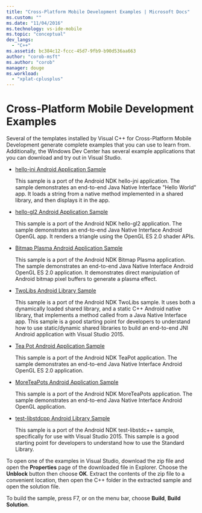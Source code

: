 ```yaml
---
title: "Cross-Platform Mobile Development Examples | Microsoft Docs"
ms.custom: ""
ms.date: "11/04/2016"
ms.technology: vs-ide-mobile
ms.topic: "conceptual"
dev_langs: 
  - "C++"
ms.assetid: bc384c12-fccc-45d7-9fb9-b90d536aa663
author: "corob-msft"
ms.author: "corob"
manager: douge
ms.workload: 
  - "xplat-cplusplus"
---
```

# Cross-Platform Mobile Development Examples
Several of the templates installed by Visual C++ for Cross-Platform Mobile Development generate complete examples that you can use to learn from. Additionally, the Windows Dev Center has several example applications that you can download and try out in Visual Studio.  
  
-   [hello-jni Android Application Sample](https://code.msdn.microsoft.com/hello-jni-Android-790ab73d)  
  
     This sample is a port of the Android NDK hello-jni application. The sample demonstrates an end-to-end Java Native Interface "Hello World" app. It loads a string from a native method implemented in a shared library, and then displays it in the app.  
  
-   [hello-gl2 Android Application Sample](https://code.msdn.microsoft.com/hello-gl2-Android-3b61896c)  
  
     This sample is a port of the Android NDK hello-gl2 application. The sample demonstrates an end-to-end Java Native Interface Android OpenGL app. It renders a triangle using the OpenGL ES 2.0 shader APIs.  
  
-   [Bitmap Plasma Android Application Sample](https://code.msdn.microsoft.com/Bitmap-Plasma-Android-77ae296a)  
  
     This sample is a port of the Android NDK Bitmap Plasma application. The sample demonstrates an end-to-end Java Native Interface Android OpenGL ES 2.0 application. It demonstrates direct manipulation of Android bitmap pixel buffers to generate a plasma effect.  
  
-   [TwoLibs Android Library Sample](https://code.msdn.microsoft.com/TwoLibs-Android-Library-6396e5c4)  
  
     This sample is a port of the Android NDK TwoLibs sample. It uses both a dynamically loaded shared library, and a static C++ Android native library, that implements a method called from a Java Native Interface app. This sample is a good starting point for developers to understand how to use static/dynamic shared libraries to build an end-to-end JNI Android application with Visual Studio 2015.  
  
-   [Tea Pot Android Application Sample](https://code.msdn.microsoft.com/Tea-Pot-Android-Application-e7c05d73)  
  
     This sample is a port of the Android NDK TeaPot application. The sample demonstrates an end-to-end Java Native Interface Android OpenGL ES 2.0 application.  
  
-   [MoreTeaPots Android Application Sample](https://code.msdn.microsoft.com/MoreTeaPots-Android-a9bd8549)  
  
     This sample is a port of the Android NDK MoreTeaPots application. The sample demonstrates an end-to-end Java Native Interface Android OpenGL application.  
  
-   [test-libstdcpp Android Library Sample](https://code.msdn.microsoft.com/test-libstdcpp-Android-00b548f5)  
  
     This sample is a port of the Android NDK test-libstdc++ sample, specifically for use with Visual Studio 2015. This sample is a good starting point for developers to understand how to use the Standard Library.  
  
 To open one of the examples in Visual Studio, download the zip file and open the **Properties** page of the downloaded file in Explorer. Choose the **Unblock** button then choose **OK**. Extract the contents of the zip file to a convenient location, then open the C++ folder in the extracted sample and open the solution file.  
  
 To build the sample, press F7, or on the menu bar, choose **Build**, **Build Solution**.
